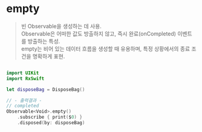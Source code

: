 empty
======

> 빈 Observable을 생성하는 데 사용.  
> Observable은 어떠한 값도 방출하지 않고, 즉시 완료(onCompleted) 이벤트를 방출하는 특성.  
> empty는 비어 있는 데이터 흐름을 생성할 때 유용하며, 특정 상황에서의 종료 조건을 명확하게 표현.  

```swift

import UIKit
import RxSwift

let disposeBag = DisposeBag()

// - 출력결과 -
// completed
Observable<Void>.empty()
    .subscribe { print($0) }
    .disposed(by: disposeBag)
```
